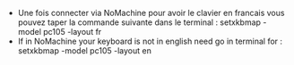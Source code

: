 - Une fois connecter via NoMachine pour avoir le clavier en francais vous pouvez taper la commande suivante dans le terminal : setxkbmap -model pc105 -layout fr
- If in NoMachine your keyboard is not in english need go in terminal for : setxkbmap -model pc105 -layout en


